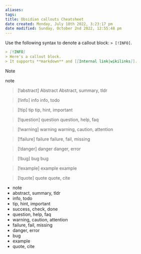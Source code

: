 ```yaml
---
aliases: 
tags: 
title: Obsidian callouts Cheatsheet
date created: Monday, July 18th 2022, 3:23:17 pm
date modified: Sunday, October 2nd 2022, 12:55:48 pm
---
```

Use the following syntax to denote a callout block: `> [!INFO]`.

```markdown
> [!INFO]
> Here's a callout block.
> It supports **markdown** and [[Internal link|wikilinks]].
```

> [!note]
> note

>[!abstract] Abstract
>Abstract, summary, tldr

> [!info] info
> info, todo

> [!tip] tip
> tip, hint, important

> [!question] question
> question, help, faq

> [!warning] warning
> warning, caution, attention

> [!failure] failure
> failure, fail, missing

> [!danger] danger
> danger, error

> [!bug] bug
> bug

> [!example] example
> example

> [!quote] quote
> quote, cite



-   note
-   abstract, summary, tldr
-   info, todo
-   tip, hint, important
-   success, check, done
-   question, help, faq
-   warning, caution, attention
-   failure, fail, missing
-   danger, error
-   bug
-   example
-   quote, cite